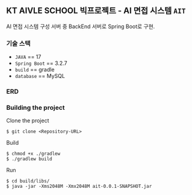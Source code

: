 ## KT AIVLE SCHOOL 빅프로젝트 - AI 면접 시스템 `AIT`
AI 면접 시스템 구성 서버 중 BackEnd 서버로 Spring Boot로 구현.

### 기술 스택
- `JAVA` == 17
- `Spring Boot` == 3.2.7
- `build` == gradle
- `database` == MySQL

### ERD


### Building the project
Clone the project
```
$ git clone <Repository-URL>
```

Build
```
$ chmod +x ./gradlew
$ ./gradlew build
```

Run
```
$ cd build/libs/
$ java -jar -Xms2048M -Xmx2048M ait-0.0.1-SNAPSHOT.jar
```